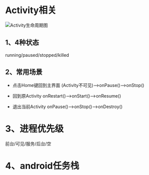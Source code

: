 # Activity相关

![Activity生命周期图](https://upload-images.jianshu.io/upload_images/1467278-3a28d45b96ce5745.png?imageMogr2/auto-orient/strip%7CimageView2/2/w/664)

## 1、4种状态

running/paused/stopped/killed

## 2、常用场景

- 点击Home键回到主界面
(Activity不可见)-->onPause()-->onStop()

- 回到原Activity
onRestart()-->onStart()-->onResume()

- 退出当前Activity
onPause()-->onStop()-->onDestroy()

# 3、进程优先级

前台/可见/服务/后台/空

# 4、android任务栈





